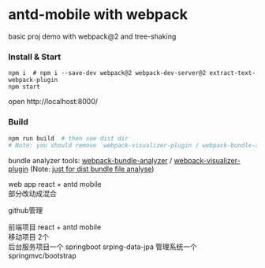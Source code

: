 # antd-mobile with webpack

basic proj demo with webpack@2 and tree-shaking

### Install & Start

```shell
npm i  # npm i --save-dev webpack@2 webpack-dev-server@2 extract-text-webpack-plugin
npm start
```

open http://localhost:8000/

### Build

```sh
npm run build  # then see dist dir
# Note: you should remove `webpack-visualizer-plugin / webpack-bundle-analyzer` code in webpack.config.js file for production environment.
```

bundle analyzer tools:
[webpack-bundle-analyzer](https://www.npmjs.com/package/webpack-bundle-analyzer) /
[webpack-visualizer-plugin](https://www.npmjs.com/package/webpack-visualizer-plugin)
(Note: [just for dist bundle file analyse](https://github.com/th0r/webpack-bundle-analyzer/issues/86))

web app    react + antd mobile   
部分改动成混合

github管理

前端项目          react + antd mobile   
移动项目 2个      
后台服务项目一个   springboot srping-data-jpa
管理系统一个      springmvc/bootstrap 